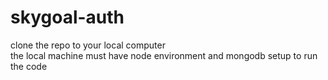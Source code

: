 # skygoal-auth
clone the repo to your local computer  
the local machine must have node environment and mongodb setup to run the code  

